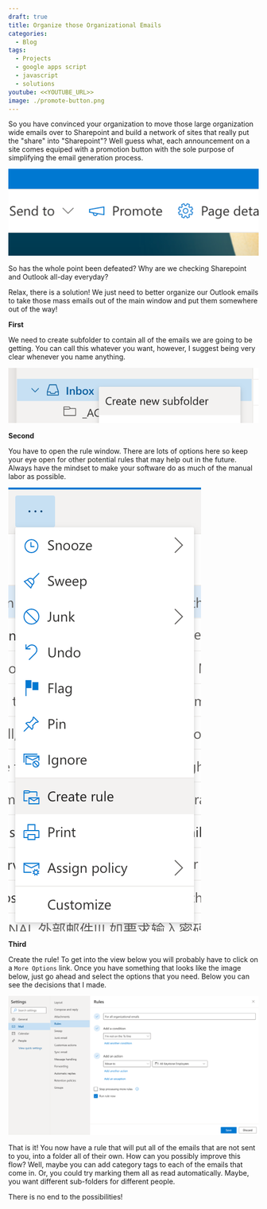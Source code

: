 ```yaml
---
draft: true
title: Organize those Organizational Emails
categories:
  - Blog
tags:
  - Projects
  - google apps script
  - javascript
  - solutions
youtube: <<YOUTUBE_URL>>
image: ./promote-button.png
---
```


So you have convinced your organization to move those large organization wide emails over to Sharepoint and build a network of sites that really put the "share" into "Sharepoint"? Well guess what, each announcement on a site comes equiped with a promotion button with the sole purpose of simplifying the email generation process.

![Promotion button](./promote-button.png)

So has the whole point been defeated? Why are we checking Sharepoint and Outlook all-day everyday?

Relax, there is a solution! We just need to better organize our Outlook emails to take those mass emails out of the main window and put them somewhere out of the way!

**First**

We need to create subfolder to contain all of the emails we are going to be getting. You can call this whatever you want, however, I suggest being very clear whenever you name anything.

![Create the subfolder](./create-subfolder.png)

**Second**

You have to open the rule window. There are lots of options here so keep your eye open for other potential rules that may help out in the future. Always have the mindset to make your software do as much of the manual labor as possible.

![Open the rule window](./open-rule-window.png)

**Third**

Create the rule! To get into the view below you will probably have to click on a `More Options` link. Once you have something that looks like the image below, just go ahead and select the options that you need. Below you can see the decisions that I made.

![Create the rule](./create-rule.png)

That is it! You now have a rule that will put all of the emails that are not sent to you, into a folder all of their own. How can you possibly improve this flow? Well, maybe you can add category tags to each of the emails that come in. Or, you could try marking them all as read automatically. Maybe, you want different sub-folders for different people.

There is no end to the possibilities!

